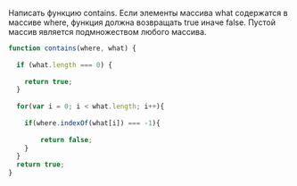 Написать функцию contains. Если элементы массива what содержатся в массиве where, функция должна возвращать true
иначе false. Пустой массив является подмножеством любого массива.

```javascript
function contains(where, what) {
	 
  if (what.length === 0) {
  	
    return true;
  }
  
  for(var i = 0; i < what.length; i++){
  	
    if(where.indexOf(what[i]) === -1){
    		
        return false;
    }
  }
  return true;
}
```
